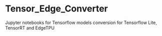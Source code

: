 # Tensor_Edge_Converter
Jupyter notebooks for Tensorflow models conversion for Tensorflow Lite, TensorRT and EdgeTPU
